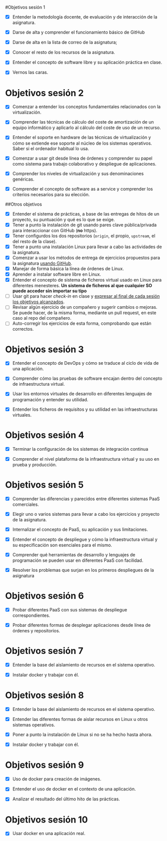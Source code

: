 #Objetivos sesión 1

- [x] Entender la metodología docente, de evaluación y de interacción de la asignatura.

- [x] Darse de alta y comprender el funcionamiento básico de GitHub

- [x] Darse de alta en la lista de correo de la asignatura;

- [x] Conocer el resto de los recursos de la asignatura.

- [x] Entender el concepto de software libre y su aplicación práctica en clase.

- [x] Vernos las caras.

# Objetivos sesión 2

- [x] Comenzar a entender los conceptos fundamentales relacionados con la virtualización.

- [x] Comprender las técnicas de cálculo del coste de amortización de un equipo informático y aplicarlo al cálculo del coste de uso de un recurso.

- [x] Entender el soporte en hardware de las técnicas de virtualización y cómo se extiende ese soporte al núcleo de los sistemas operativos. Saber si el ordenador habitual lo usa.

- [x] Comenzar a usar git desde línea de órdenes y comprender su papel como sistema para trabajo colaborativo y despliegue de aplicaciones.

- [x] Comprender los niveles de virtualización y sus denominaciones genéricas.  

- [x] Comprender el concepto de software as a service y comprender los criterios necesarios para su elección.

##Otros objetivos

- [x] Entender el sistema de prácticas, a base de las entregas de hitos de un proyecto, su puntuación y qué es lo que se exige.
- [x] Tener a punto la instalación de git usando pares clave pública/privada para interaccionar con GitHub (**no** https).
- [x] Tener configurdos los dos repositorios (`origin`, el propio, `upstream`, el del resto de la clase).
- [x] Tener a punto una instalación Linux para llevar a cabo las actividades de la asignatura.
- [x] Comenzar a usar los métodos de entrega de ejercicios propuestos para la asignatura [usando GitHub](../ejercicios/README.md).
- [x] Manejar de forma básica la línea de órdenes de Linux.
- [x] Aprender a instalar software libre en Linux.
- [x] Entender el concepto de sistema de ficheros virtual usado en Linux para diferentes menesteres. __Un sistema de ficheros al que cualquier SO puede acceder sin importar su tipo__
- [ ] Usar git para hacer *check-in* en clase y [expresar al final de cada sesión los objetivos alcanzados](Cumpliendo_Objetivos.md).
- [ ] Revisar algún ejercicio de un compañero y sugerir cambios o mejoras. Se puede hacer, de la misma forma, mediante un pull request, en este caso al repo del compañero.
- [ ] Auto-corregir los ejercicios de esta forma, comprobando que están correctos.

# Objetivos sesión 3

- [x] Entender el concepto de DevOps y cómo se traduce al ciclo de vida de una aplicación.

- [x] Comprender cómo las pruebas de software encajan dentro del concepto de infraestructura virtual.

- [x] Usar los entornos virtuales de desarrollo en diferentes lenguajes de programación y entender su utilidad.

- [x] Entender los ficheros de requisitos y su utilidad en las infraestructuras virtuales.

# Objetivos sesión 4

- [x] Terminar la configuración de los sistemas de integración continua

- [x] Comprender el nivel plataforma de la infraestructura virtual y su uso en prueba y producción.

# Objetivos sesión 5

- [x] Comprender las diferencias y parecidos entre diferentes sistemas PaaS comerciales.

- [x] Elegir uno o varios sistemas para llevar a cabo los ejercicios y proyecto de la asignatura.

- [x] Internalizar el concepto de PaaS, su aplicación y sus limitaciones.

- [x] Entender el concepto de despliegue y cómo la infraestructura virtual y su especificación son esenciales para el mismo.

- [x] Comprender qué herramientas de desarrollo y lenguajes de programación se pueden usar en diferentes PaaS con facilidad.

- [x] Resolver los problemas que surjan en los primeros despliegues de la asignatura

# Objetivos sesión 6

- [x] Probar diferentes PaaS con sus sistemas de despliegue correspondientes.

- [x] Probar diferentes formas de desplegar aplicaciones desde línea de órdenes y repositorios.

# Objetivos sesión 7

- [x] Entender la base del aislamiento de recursos en el sistema operativo.

- [x] Instalar docker y trabajar con él.

# Objetivos sesión 8

- [x] Entender la base del aislamiento de recursos en el sistema operativo.

- [x] Entender las diferentes formas de aislar recursos en Linux u otros sistemas operativos.

- [x] Poner a punto la instalación de Linux si no se ha hecho hasta ahora.

- [x] Instalar docker y trabajar con él.

# Objetivos sesión 9

- [x] Uso de docker para creación de imágenes.

- [x] Entender el uso de docker en el contexto de una aplicación.

- [x] Analizar el resultado del último hito de las prácticas.

# Objetivos sesión 10

- [x] Usar docker en una aplicación real.
